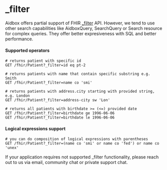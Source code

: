 # \_filter

Aidbox offers partial support of FHIR [\_filter](https://www.hl7.org/fhir/search_filter.html) API. However, we tend to use other search capabilities like AidboxQuery, SearchQuery or Search resource for complex queries. They offer better expresiveness with SQL and better performance.

#### Supported operators

```text
# returns patient with specific id
GET /fhir/Patient?_filter=id eq pt-2

# returns patients with name that contain specific substring e.g. Smith
GET /fhir/Patient?_filter=name co 'smi'

# returns patients with address.city starting with provided string, e.g. London
GET /fhir/Patient?_filter=address-city sw 'Lon'

# returns all patients with birthdate >= (<=) provided date
GET /fhir/Patient?_filter=birthdate ge 1996-06-06
GET /fhir/Patient?_filter=birthdate le 1996-06-06
```

#### Logical expressions support

```text
# you can do composition of logical expressions with parentheses
GET /fhir/Patient?_filter=(name co 'smi' or name co 'fed') or name co 'unex'
```

If your application requires not supported \_filter functionality, please reach out to us via email, community chat or private support chat.



